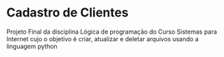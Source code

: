 # Cadastro de Clientes

Projeto Final da disciplina Lógica de programação do Curso Sistemas para Internet cujo o objetivo é criar, atualizar e deletar arquivos usando a linguagem python
